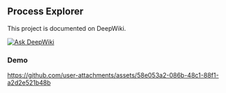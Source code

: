 ## Process Explorer

This project is documented on DeepWiki.

[![Ask DeepWiki](https://deepwiki.com/badge.svg)](https://deepwiki.com/anpa6841/process-explorer)

### Demo

https://github.com/user-attachments/assets/58e053a2-086b-48c1-88f1-a2d2e521b48b
